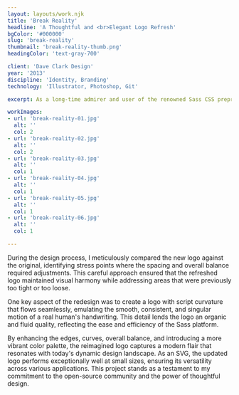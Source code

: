 ```yaml
---
layout: layouts/work.njk
title: 'Break Reality'
headline: 'A Thoughtful and <br>Elegant Logo Refresh'
bgColor: '#000000'
slug: 'break-reality'
thumbnail: 'break-reality-thumb.png'
headingColor: 'text-gray-700'

client: 'Dave Clark Design'
year: '2013'
discipline: 'Identity, Branding'
technology: 'Illustrator, Photoshop, Git'

excerpt: As a long-time admirer and user of the renowned Sass CSS preprocessor, which has empowered me to create my own CSS framework, Uniform CSS, I sought to contribute my design expertise to the open-source community by carefully revitalizing the iconic logo. I embraced the essence of the original design while introducing subtle yet impactful refinements.

workImages:
- url: 'break-reality-01.jpg'
  alt: ''
  col: 2
- url: 'break-reality-02.jpg'
  alt: ''
  col: 2
- url: 'break-reality-03.jpg'
  alt: ''
  col: 1
- url: 'break-reality-04.jpg'
  alt: ''
  col: 1
- url: 'break-reality-05.jpg'
  alt: ''
  col: 1
- url: 'break-reality-06.jpg'
  alt: ''
  col: 1

---
```


During the design process, I meticulously compared the new logo against the original, identifying stress points where the spacing and overall balance required adjustments. This careful approach ensured that the refreshed logo maintained visual harmony while addressing areas that were previously too tight or too loose.

One key aspect of the redesign was to create a logo with script curvature that flows seamlessly, emulating the smooth, consistent, and singular motion of a real human's handwriting. This detail lends the logo an organic and fluid quality, reflecting the ease and efficiency of the Sass platform.

By enhancing the edges, curves, overall balance, and introducing a more vibrant color palette, the reimagined logo captures a modern flair that resonates with today's dynamic design landscape. As an SVG, the updated logo performs exceptionally well at small sizes, ensuring its versatility across various applications. This project stands as a testament to my commitment to the open-source community and the power of thoughtful design.